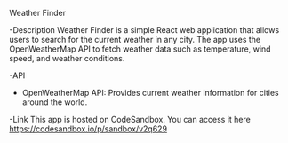 Weather Finder

-Description
Weather Finder is a simple React web application that allows users to search for the current weather in any city. The app uses the OpenWeatherMap API to fetch weather data such as temperature, wind speed, and weather conditions.

-API
- OpenWeatherMap API: Provides current weather information for cities around the world.

-Link
This app is hosted on CodeSandbox. You can access it here 
https://codesandbox.io/p/sandbox/v2q629
